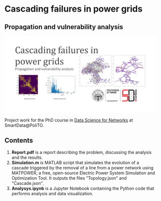 # Cascading failures in power grids
## Propagation and vulnerability analysis 

![preview](preview.jpg)

Project work for the PhD course in [Data Science for Networks](https://smartdata.polito.it/phd-course-data-science-for-networks/) at SmartData@PoliTO.

## Contents

1. **Report.pdf** is a report describing the problem, discussing the analysis and the results.
2. **Simulation.m** is MATLAB script that simulates the evolution of a cascade triggered by the removal of a line from a power network using MATPOWER, a free, open-source Electric Power System Simulation and Optimization Tool. It outputs the files "Topology.json" and "Cascade.json".
3. **Analysys.ipynb** is a Jupyter Notebook containing the Python code that performs analysis and data visualization.


